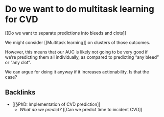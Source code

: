 # Do we want to do multitask learning for CVD
[[Do we want to separate predictions into bleeds and clots]]

We might consider [[Multitask learning]] on clusters of those outcomes. 

However, this means that our AUC is likely not going to be very good if we’re predicting them all individually, as compared to predicting “any bleed” or “any clot”. 

We can argue for doing it anyway if it increases actionability. Is that the case? 

## Backlinks
* [[§PhD: Implementation of CVD prediction]]
	* *What do we predict?*
[[Can we predict time to incident CVD]]

<!-- #p1 #service #Collaborators/Lasse# -->

<!-- {BearID:8F4854B6-8013-4392-81CB-866B99D9F901-57501-000002D0045118DB} -->

